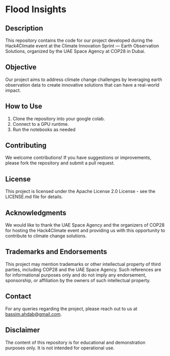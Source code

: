 # Flood Insights

## Description
This repository contains the code for our project developed during the Hack4Climate event at the Climate Innovation Sprint — Earth Observation Solutions, organized by the UAE Space Agency at COP28 in Dubai.

## Objective
Our project aims to address climate change challenges by leveraging earth observation data to create innovative solutions that can have a real-world impact.

## How to Use
1. Clone the repository into your google colab.
2. Connect to a GPU runtime.
3. Run the notebooks as needed

## Contributing
We welcome contributions! If you have suggestions or improvements, please fork the repository and submit a pull request.

## License
This project is licensed under the Apache License 2.0 License - see the LICENSE.md file for details.

## Acknowledgments
We would like to thank the UAE Space Agency and the organizers of COP28 for hosting the Hack4Climate event and providing us with this opportunity to contribute to climate change solutions.

## Trademarks and Endorsements

This project may mention trademarks or other intellectual property of third parties, including COP28 and the UAE Space Agency. Such references are for informational purposes only and do not imply any endorsement, sponsorship, or affiliation by the owners of such intellectual property. 

## Contact
For any queries regarding the project, please reach out to us at bassim.ahdab@gmail.com.

## Disclaimer
The content of this repository is for educational and demonstration purposes only. It is not intended for operational use.

